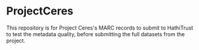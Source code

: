 # ProjectCeres
This repository is for Project Ceres's MARC records to submit to HathiTrust to test the metadata quality, before submitting the full datasets from the project.
